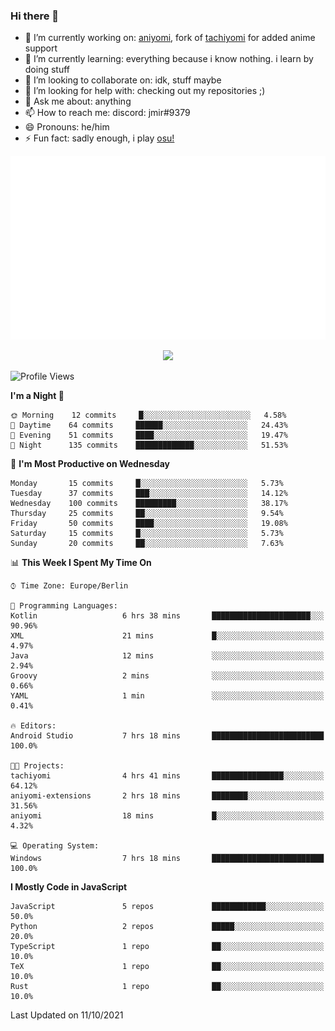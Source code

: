 ### Hi there 👋



<!--
**jmir1/jmir1** is a ✨ _special_ ✨ repository because its `README.md` (this file) appears on your GitHub profile.

Here are some ideas to get you started:
-->
- 🔭 I’m currently working on: [aniyomi](https://github.com/jmir1/aniyomi), fork of [tachiyomi](https://github.com/tachiyomiorg/tachiyomi) for added anime support
- 🌱 I’m currently learning: everything because i know nothing. i learn by doing stuff
- 👯 I’m looking to collaborate on: idk, stuff maybe
- 🤔 I’m looking for help with: checking out my repositories ;)
- 💬 Ask me about: anything
- 📫 How to reach me: discord: jmir#9379
- 😄 Pronouns: he/him
- ⚡ Fun fact: sadly enough, i play [osu!](https://osu.ppy.sh/users/18018426)  
<div>
	<p align="center">
		<a href="https://github.com/jmir1?tab=repositories" target="_blank" rel="noopener"><img src="https://github.com/jmir1/github-stats/blob/master/generated/overview.svg"></a>
	</p>
	<p align="center">
		<a href="https://github.com/search?o=desc&q=author%3Ajmir1&s=committer-date&type=Commits" target="_blank" rel="noopener"><img src="https://github-readme-streak-stats.herokuapp.com/?user=jmir1"></a>
	</p>
</div>

<!--START_SECTION:waka-->
![Profile Views](http://img.shields.io/badge/Profile%20Views-0-blue)

**I'm a Night 🦉** 

```text
🌞 Morning    12 commits     █░░░░░░░░░░░░░░░░░░░░░░░░   4.58% 
🌆 Daytime    64 commits     ██████░░░░░░░░░░░░░░░░░░░   24.43% 
🌃 Evening    51 commits     ████░░░░░░░░░░░░░░░░░░░░░   19.47% 
🌙 Night      135 commits    █████████████░░░░░░░░░░░░   51.53%

```
📅 **I'm Most Productive on Wednesday** 

```text
Monday       15 commits     █░░░░░░░░░░░░░░░░░░░░░░░░   5.73% 
Tuesday      37 commits     ███░░░░░░░░░░░░░░░░░░░░░░   14.12% 
Wednesday    100 commits    █████████░░░░░░░░░░░░░░░░   38.17% 
Thursday     25 commits     ██░░░░░░░░░░░░░░░░░░░░░░░   9.54% 
Friday       50 commits     ████░░░░░░░░░░░░░░░░░░░░░   19.08% 
Saturday     15 commits     █░░░░░░░░░░░░░░░░░░░░░░░░   5.73% 
Sunday       20 commits     ██░░░░░░░░░░░░░░░░░░░░░░░   7.63%

```


📊 **This Week I Spent My Time On** 

```text
⌚︎ Time Zone: Europe/Berlin

💬 Programming Languages: 
Kotlin                   6 hrs 38 mins       ██████████████████████░░░   90.96% 
XML                      21 mins             █░░░░░░░░░░░░░░░░░░░░░░░░   4.97% 
Java                     12 mins             ░░░░░░░░░░░░░░░░░░░░░░░░░   2.94% 
Groovy                   2 mins              ░░░░░░░░░░░░░░░░░░░░░░░░░   0.66% 
YAML                     1 min               ░░░░░░░░░░░░░░░░░░░░░░░░░   0.41%

🔥 Editors: 
Android Studio           7 hrs 18 mins       █████████████████████████   100.0%

🐱‍💻 Projects: 
tachiyomi                4 hrs 41 mins       ████████████████░░░░░░░░░   64.12% 
aniyomi-extensions       2 hrs 18 mins       ████████░░░░░░░░░░░░░░░░░   31.56% 
aniyomi                  18 mins             █░░░░░░░░░░░░░░░░░░░░░░░░   4.32%

💻 Operating System: 
Windows                  7 hrs 18 mins       █████████████████████████   100.0%

```

**I Mostly Code in JavaScript** 

```text
JavaScript               5 repos             ████████████░░░░░░░░░░░░░   50.0% 
Python                   2 repos             █████░░░░░░░░░░░░░░░░░░░░   20.0% 
TypeScript               1 repo              ██░░░░░░░░░░░░░░░░░░░░░░░   10.0% 
TeX                      1 repo              ██░░░░░░░░░░░░░░░░░░░░░░░   10.0% 
Rust                     1 repo              ██░░░░░░░░░░░░░░░░░░░░░░░   10.0%

```



 Last Updated on 11/10/2021
<!--END_SECTION:waka-->
